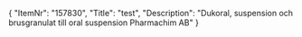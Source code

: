 {
  "ItemNr": "157830",
  "Title": "test",
  "Description": "Dukoral, suspension och brusgranulat till oral suspension Pharmachim AB"
}